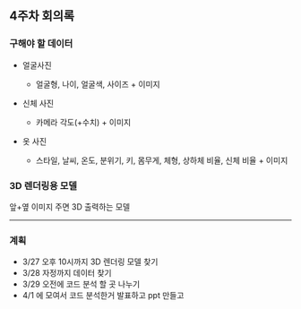 ## 4주차 회의록

### 구해야 할 데이터

-   얼굴사진

    -   얼굴형, 나이, 얼굴색, 사이즈 + 이미지

-   신체 사진

    -   카메라 각도(+수치) + 이미지

-   옷 사진
    -   스타일, 날씨, 온도, 분위기, 키, 몸무게, 체형, 상하체 비율, 신체 비율 + 이미지

### 3D 렌더링용 모델

앞+옆 이미지 주면 3D 출력하는 모델

---

### 계획

-   3/27 오후 10시까지 3D 렌더링 모델 찾기
-   3/28 자정까지 데이터 찾기
-   3/29 오전에 코드 분석 할 곳 나누기
-   4/1 에 모여서 코드 분석한거 발표하고 ppt 만들고
